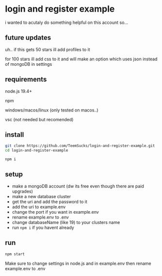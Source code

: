 # login and register example
i wanted to acutaly do something helpful on this account so...
## future updates
uh.. if this gets 50 stars ill add profiles to it

for 100 stars ill add css to it and will make an option which uses json instead of mongoDB in settings
## requirements
node.js 19.4+

npm

windows/macos/linux (only tested on macos..)

vsc (not needed but recomended)
## install
```sh
git clone https://github.com/TeemSucks/login-and-register-example.git
cd login-and-register-example
```
```sh
npm i
```
## setup
- make a mongoDB account (dw its free even though there are paid upgrades)
- make a new database cluster
- get the uri and add the password to it
- add the uri to example.env
- change the port if you want in example.env
- rename example.env to .env
- change databaseName (like 19) to your clusters name
- run `npm i` if you havent already
## run
```sh
npm start
```
Make sure to change settings in node.js and in example.env then rename example.env to .env
